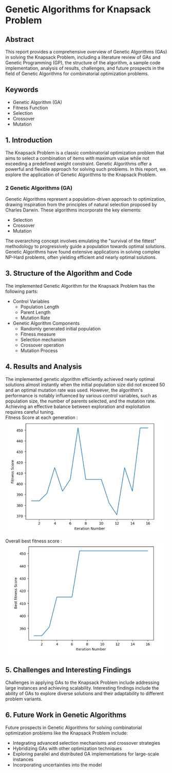# Genetic Algorithms for Knapsack Problem

## Abstract
This report provides a comprehensive overview of Genetic Algorithms (GAs) in solving the Knapsack Problem, including a literature review of GAs and Genetic Programming (GP), the structure of the algorithm, a sample code implementation, analysis of results, challenges, and future prospects in the field of Genetic Algorithms for combinatorial optimization problems.

## Keywords
- Genetic Algorithm (GA)
- Fitness Function
- Selection
- Crossover
- Mutation

## 1. Introduction
The Knapsack Problem is a classic combinatorial optimization problem that aims to select a combination of items with maximum value while not exceeding a predefined weight constraint. Genetic Algorithms offer a powerful and flexible approach for solving such problems. In this report, we explore the application of Genetic Algorithms to the Knapsack Problem.

### 2 Genetic Algorithms (GA)
Genetic Algorithms represent a population-driven approach to optimization, drawing inspiration from the principles of natural selection proposed by Charles Darwin. These algorithms incorporate the key elements:
- Selection
- Crossover
- Mutation

The overarching concept involves emulating the "survival of the fittest" methodology to progressively guide a population towards optimal solutions. Genetic Algorithms have found extensive applications in solving complex NP-Hard problems, often yielding efficient and nearly optimal solutions.


## 3. Structure of the Algorithm and Code
The implemented Genetic Algorithm for the Knapsack Problem has the following parts:
- Control Variables
    - Population Length
    - Parent Length
    - Mutation Rate
- Genetic Algorithm Components
    - Randomly generated initial population
    - Fitness measure
    - Selection mechanism
    - Crossover operation
    - Mutation Process

## 4. Results and Analysis
The implemented genetic algorithm efficiently achieved nearly optimal solutions almost instantly when the initial population size did not exceed 50 and an optimal mutation rate was used. However, the algorithm's performance is notably influenced by various control variables, such as population size, the number of parents selected, and the mutation rate. Achieving an effective balance between exploration and exploitation requires careful tuning.  
Fitness Score at each generation :
![Fitness_at_each_generation](https://github.com/Adnan525/knapsack_problem/blob/master/fitness.png)  
  
Overall best fitness score :  
![Overall_best_fitness_at_each_generation](https://github.com/Adnan525/knapsack_problem/blob/master/o_fitness.png)
  
## 5. Challenges and Interesting Findings
Challenges in applying GAs to the Knapsack Problem include addressing large instances and achieving scalability. Interesting findings include the ability of GAs to explore diverse solutions and their adaptability to different problem variants.

## 6. Future Work in Genetic Algorithms
Future prospects in Genetic Algorithms for solving combinatorial optimization problems like the Knapsack Problem include:
- Integrating advanced selection mechanisms and crossover strategies
- Hybridizing GAs with other optimization techniques
- Exploring parallel and distributed GA implementations for large-scale instances
- Incorporating uncertainties into the model
